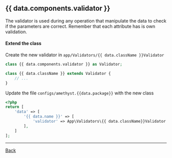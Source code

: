 ## {{ data.components.validator }}

The validator is used during any operation that manipulate the data to check if the parameters are correct. Remember that each attribute has is own validation.

#### Extend the class

Create the new validator in `app/Validators/{{ data.className }}Validator`
```php
class {{ data.components.validator }} as Validator;

class {{ data.className }} extends Validator {
	// ...
}
```
Update the file `configs/amethyst.{{data.package}}` with the new class
```php
<?php
return [
    'data' => [
        '{{ data.name }}' => [
            'validator' => App\Validators\{{ data.className}}Validator::class,
        ],
    ]
];
```

---
[Back](index.md)
